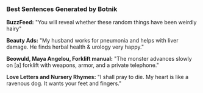 ### Best Sentences Generated by Botnik

**BuzzFeed:** "You will reveal whether these random things have been weirdly hairy"

**Beauty Ads:** "My husband works for pneumonia and helps with liver damage.  He finds herbal health & urology very happy."

**Beowuld, Maya Angelou, Forklift manual:** "The monster advances slowly on [a] forklift with weapons, armor, and a private telephone."

**Love Letters and Nursery Rhymes:** "I shall pray to die. My heart is like a ravenous dog. It wants your feet and fingers."